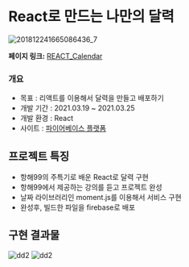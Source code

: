 # React로 만드는 나만의 달력

![201812241665086436_7](https://user-images.githubusercontent.com/79818840/120118889-bb517180-c1cf-11eb-9987-e9ba1f306bdd.jpg)

**페이지 링크:** [REACT_Calendar](https://react-calendar-f5663.web.app/)
<br/>

### 개요
- 목표 : 리액트를 이용해서 달력을 만들고 배포하기
- 개발 기간 : 2021.03.19 ~ 2021.03.25
- 개발 환경 : React
- 사이트 : [파이어베이스 플랫폼](https://react-calendar-f5663.web.app/) 

## 프로젝트 특징
- 항해99의 주특기로 배운 React로 달력 구현
- 항해99에서 제공하는 강의를 듣고 프로젝트 완성
- 날짜 라이브러리인 moment.js를 이용해서 서비스 구현
- 완성후, 빌드한 파일을 firebase로 배포

## 구현 결과물
![dd2](https://user-images.githubusercontent.com/79818840/120119074-acb78a00-c1d0-11eb-8bd7-0f08fd90210d.JPG)
![dd2](https://user-images.githubusercontent.com/79818840/120119079-b04b1100-c1d0-11eb-8d5e-065c20aa17b8.JPG)
